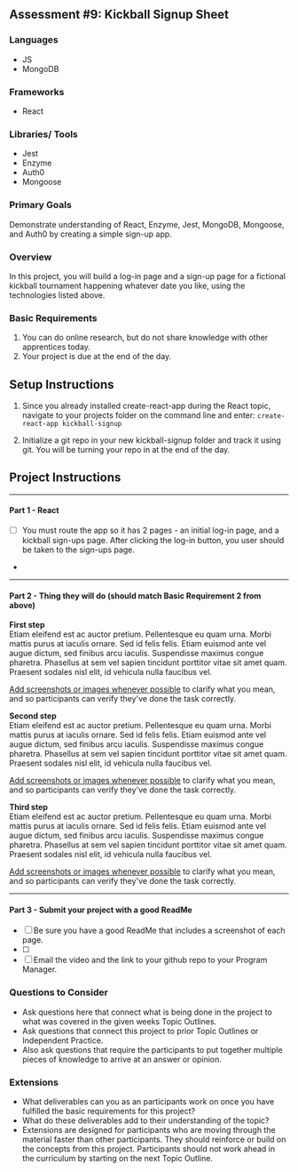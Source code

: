 ## Assessment #9: Kickball Signup Sheet

### Languages
- JS
- MongoDB

### Frameworks
- React

### Libraries/ Tools
- Jest
- Enzyme
- Auth0
- Mongoose

### Primary Goals
Demonstrate understanding of React, Enzyme, Jest, MongoDB, Mongoose, and Auth0 by creating a simple sign-up app.

### Overview
In this project, you will build a log-in page and a sign-up page for a fictional kickball tournament happening whatever date you like, using the technologies listed above.

### Basic Requirements
1. You can do online research, but do not share knowledge with other apprentices today.
2. Your project is due at the end of the day.

## Setup Instructions

1. Since you already installed create-react-app during the React topic, navigate to your projects folder on the command line and enter:
```create-react-app kickball-signup```

2. Initialize a git repo in your new  kickball-signup folder and track it using git.  You will be turning your repo in at the end of the day.

## Project Instructions

-----

#### Part 1 - React

- [ ] You must route the app so it has 2 pages - an initial log-in page, and a kickball sign-ups page. After clicking the log-in button, you user should be taken to the sign-ups page.
- 

-----

#### Part 2 - Thing they will do (should match Basic Requirement 2 from above)

**First step**  
Etiam eleifend est ac auctor pretium. Pellentesque eu quam urna. Morbi mattis purus at iaculis ornare. Sed id felis felis. Etiam euismod ante vel augue dictum, sed finibus arcu iaculis. Suspendisse maximus congue pharetra. Phasellus at sem vel sapien tincidunt porttitor vitae sit amet quam. Praesent sodales nisl elit, id vehicula nulla faucibus vel.

[Add screenshots or images whenever possible](https://stackoverflow.com/questions/10189356/how-to-add-screenshot-to-readmes-in-github-repository) to clarify what you mean, and so participants can verify they've done the task correctly.

**Second step**  
Etiam eleifend est ac auctor pretium. Pellentesque eu quam urna. Morbi mattis purus at iaculis ornare. Sed id felis felis. Etiam euismod ante vel augue dictum, sed finibus arcu iaculis. Suspendisse maximus congue pharetra. Phasellus at sem vel sapien tincidunt porttitor vitae sit amet quam. Praesent sodales nisl elit, id vehicula nulla faucibus vel.

[Add screenshots or images whenever possible](https://stackoverflow.com/questions/10189356/how-to-add-screenshot-to-readmes-in-github-repository) to clarify what you mean, and so participants can verify they've done the task correctly.

**Third step**  
Etiam eleifend est ac auctor pretium. Pellentesque eu quam urna. Morbi mattis purus at iaculis ornare. Sed id felis felis. Etiam euismod ante vel augue dictum, sed finibus arcu iaculis. Suspendisse maximus congue pharetra. Phasellus at sem vel sapien tincidunt porttitor vitae sit amet quam. Praesent sodales nisl elit, id vehicula nulla faucibus vel.

[Add screenshots or images whenever possible](https://stackoverflow.com/questions/10189356/how-to-add-screenshot-to-readmes-in-github-repository) to clarify what you mean, and so participants can verify they've done the task correctly.

-----

#### Part 3 - Submit your project with a good ReadMe

- [ ] Be sure you have a good ReadMe that includes a screenshot of each page.
- [ ] 
- [ ] Email the video and the link to your github repo to your Program Manager.

### Questions to Consider
- Ask questions here that connect what is being done in the project to what was covered in the given weeks Topic Outlines.
- Ask questions that connect this project to prior Topic Outlines or Independent Practice.
- Also ask questions that require the participants to put together multiple pieces of knowledge to arrive at an answer or opinion.

### Extensions
- What deliverables can you as an participants work on once you have fulfilled the basic requirements for this project? 
- What do these deliverables add to their understanding of the topic?
- Extensions are designed for participants who are moving through the material faster than other participants. They should reinforce or build on the concepts from this project. Participants should not work ahead in the curriculum by starting on the next Topic Outline.
